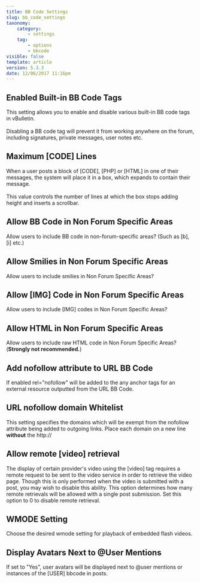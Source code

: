```yaml
---
title: BB Code Settings
slug: bb_code_settings
taxonomy:
    category:
        - settings
    tag:
        - options
        - bbcode
visible: false
template: article
version: 5.3.3
date: 12/06/2017 11:16pm
---
```


## Enabled Built-in BB Code Tags
This setting allows you to enable and disable various built-in BB code tags in vBulletin.<br />
<br />
Disabling a BB code tag will prevent it from working anywhere on the forum, including signatures, private messages, user notes etc.

## Maximum [CODE] Lines
When a user posts a block of [CODE], [PHP] or [HTML] in one of their messages, the system will place it in a box, which expands to contain their message.<br />
<br />
This value controls the number of lines at which the box stops adding height and inserts a scrollbar.

## Allow BB Code in Non Forum Specific Areas
Allow users to include BB code in non-forum-specific areas? (Such as [b], [i] etc.)

## Allow Smilies in Non Forum Specific Areas
Allow users to include smilies in Non Forum Specific Areas?

## Allow [IMG] Code in Non Forum Specific Areas
Allow users to include [IMG] codes in Non Forum Specific Areas?

## Allow HTML in Non Forum Specific Areas
Allow users to include raw HTML code in Non Forum Specific Areas?<br />(<b>Strongly not recommended.</b>)

## Add nofollow attribute to URL BB Code
If enabled rel="nofollow" will be added to the any anchor tags for an external resource outputted from the URL BB Code.

## URL nofollow domain Whitelist
This setting specifies the domains which will be exempt from the nofollow attribute being added to outgoing links. Place each domain on a new line <strong>without</strong> the http://

## Allow remote [video] retrieval
The display of certain provider's video using the [video] tag requires a remote request to be sent to the video service in order to retrieve the video page. Though this is only performed when the video is submitted with a post, you may wish to disable this ability. This option determines how many remote retrievals will be allowed with a single post submission. Set this option to 0 to disable remote retrieval.

## WMODE Setting
Choose the desired wmode setting for playback of embedded flash videos.

## Display Avatars Next to @User Mentions
If set to "Yes", user avatars will be displayed next to @user mentions or instances of the [USER] bbcode in posts.



